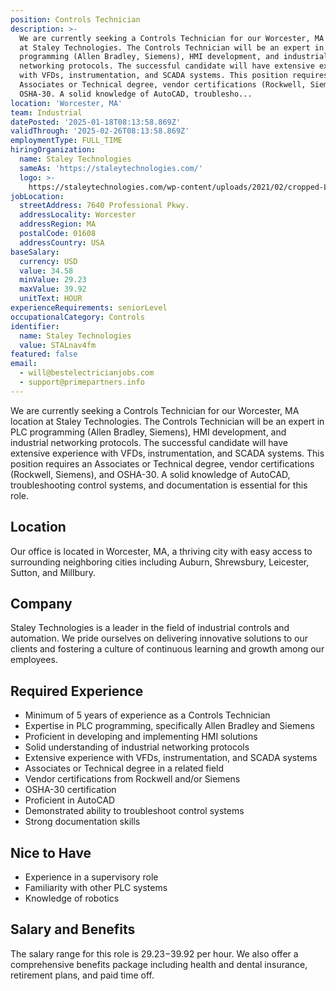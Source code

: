 ```yaml
---
position: Controls Technician
description: >-
  We are currently seeking a Controls Technician for our Worcester, MA location
  at Staley Technologies. The Controls Technician will be an expert in PLC
  programming (Allen Bradley, Siemens), HMI development, and industrial
  networking protocols. The successful candidate will have extensive experience
  with VFDs, instrumentation, and SCADA systems. This position requires an
  Associates or Technical degree, vendor certifications (Rockwell, Siemens), and
  OSHA-30. A solid knowledge of AutoCAD, troublesho...
location: 'Worcester, MA'
team: Industrial
datePosted: '2025-01-18T08:13:58.869Z'
validThrough: '2025-02-26T08:13:58.869Z'
employmentType: FULL_TIME
hiringOrganization:
  name: Staley Technologies
  sameAs: 'https://staleytechnologies.com/'
  logo: >-
    https://staleytechnologies.com/wp-content/uploads/2021/02/cropped-Logo_StaleyTechnologies.png
jobLocation:
  streetAddress: 7640 Professional Pkwy.
  addressLocality: Worcester
  addressRegion: MA
  postalCode: 01608
  addressCountry: USA
baseSalary:
  currency: USD
  value: 34.58
  minValue: 29.23
  maxValue: 39.92
  unitText: HOUR
experienceRequirements: seniorLevel
occupationalCategory: Controls
identifier:
  name: Staley Technologies
  value: STALnav4fm
featured: false
email:
  - will@bestelectricianjobs.com
  - support@primepartners.info
---
```




We are currently seeking a Controls Technician for our Worcester, MA location at Staley Technologies. The Controls Technician will be an expert in PLC programming (Allen Bradley, Siemens), HMI development, and industrial networking protocols. The successful candidate will have extensive experience with VFDs, instrumentation, and SCADA systems. This position requires an Associates or Technical degree, vendor certifications (Rockwell, Siemens), and OSHA-30. A solid knowledge of AutoCAD, troubleshooting control systems, and documentation is essential for this role. 

## Location

Our office is located in Worcester, MA, a thriving city with easy access to surrounding neighboring cities including Auburn, Shrewsbury, Leicester, Sutton, and Millbury.

## Company

Staley Technologies is a leader in the field of industrial controls and automation. We pride ourselves on delivering innovative solutions to our clients and fostering a culture of continuous learning and growth among our employees.

## Required Experience

* Minimum of 5 years of experience as a Controls Technician
* Expertise in PLC programming, specifically Allen Bradley and Siemens
* Proficient in developing and implementing HMI solutions
* Solid understanding of industrial networking protocols
* Extensive experience with VFDs, instrumentation, and SCADA systems
* Associates or Technical degree in a related field
* Vendor certifications from Rockwell and/or Siemens
* OSHA-30 certification
* Proficient in AutoCAD
* Demonstrated ability to troubleshoot control systems
* Strong documentation skills

## Nice to Have

* Experience in a supervisory role
* Familiarity with other PLC systems
* Knowledge of robotics

## Salary and Benefits

The salary range for this role is $29.23-$39.92 per hour. We also offer a comprehensive benefits package including health and dental insurance, retirement plans, and paid time off.
